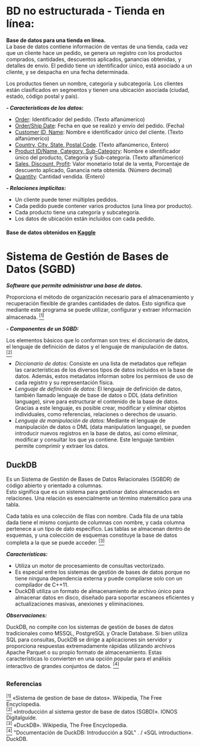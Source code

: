 # BD no estructurada - Tienda en línea: 

**Base de datos para una tienda en línea.**  
La base de datos contiene información de ventas de una tienda, cada vez que un cliente hace un pedido, se genera un registro con los productos comprados, cantidades, descuentos aplicados, ganancias obtenidas, y detalles de envío. El pedido tiene un identificador único, está asociado a un cliente, y se despacha en una fecha determinada.

Los productos tienen un nombre, categoría y subcategoría. Los clientes están clasificados en segmentos y tienen una ubicación asociada (ciudad, estado, código postal y país).

**_- Características de los datos:_**  
- <u>Order</u>: Identificador del pedido. (Texto alfanúmerico)
- <u>Order/Ship Date</u>: Fecha en que se realizó y envío del pedido. (Fecha)
- <u>Customer ID, Name</u>: Nombre e identificador único del cliente. (Texto alfanúmerico)
- <u>Country, City, State, Postal Code</u>. (Texto alfanúmerico, Entero)
- <u>Product ID/Name, Category, Sub-Category</u>: Nombre e identificador único del producto, Categoría y Sub-categoría. (Texto alfanúmerico)
- <u>Sales, Discount, Profit</u>: Valor monetario total de la venta, Porcentaje de descuento aplicado, Ganancia neta obtenida. (Número decimal)
- <u>Quantity</u>: Cantidad vendida. (Entero)

**_- Relaciones implícitas:_**
- Un cliente puede tener múltiples pedidos.
- Cada pedido puede contener varios productos (una línea por producto).
- Cada producto tiene una categoría y subcategoría.
- Los datos de ubicación están incluidos con cada pedido.

#### Base de datos obtenidos en [Kaggle](https://www.kaggle.com/datasets/jacopoferretti/superstore-dataset)

##

# Sistema de Gestión de Bases de Datos (SGBD) 

**_Software que permite administrar una base de datos._**

Proporciona el método de organización necesario para el almacenamiento y recuperación flexible de grandes cantidades de datos.  Esto significa que mediante este programa se puede utilizar, configurar y extraer información almacenada. [<sup>[1]</sup>](https://es.wikipedia.org/wiki/Sistema_de_gesti%C3%B3n_de_bases_de_datos)

**_- Componentes de un SGBD:_**

Los elementos básicos que lo conforman son tres: el diccionario de datos, el lenguaje de definición de datos y el lenguaje de manipulación de datos. [<sup>[2]</sup>](https://www.ionos.mx/digitalguide/hosting/cuestiones-tecnicas/sistema-gestor-de-base-de-datos-sgbd/#c221916)

- _Diccionario de datos:_ Consiste en una lista de metadatos que reflejan las características de los diversos tipos de datos incluidos en la base de datos. Además, estos metadatos informan sobre los permisos de uso de cada registro y su representación física. 
- _Lenguaje de definición de datos:_ El lenguaje de definición de datos, también llamado lenguaje de base de datos o DDL (data definition language), sirve para estructurar el contenido de la base de datos. Gracias a este lenguaje, es posible crear, modificar y eliminar objetos individuales, como referencias, relaciones o derechos de usuario.
- _Lenguaje de manipulación de datos:_ Mediante el lenguaje de manipulación de datos o DML (data manipulation language), se pueden introducir nuevos registros en la base de datos, así como eliminar, modificar y consultar los que ya contiene. Este lenguaje también permite comprimir y extraer los datos.

## DuckDB
Es un Sistema de Gestión de Bases de Datos Relacionales (SGBDR) de código abierto y orientado a columnas.  
Esto significa que es un sistema para gestionar datos almacenados en relaciones. Una relación es esencialmente un término matemático para una tabla.

Cada tabla es una colección de filas con nombre. Cada fila de una tabla dada tiene el mismo conjunto de columnas con nombre, y cada columna pertenece a un tipo de dato específico. Las tablas se almacenan dentro de esquemas, y una colección de esquemas constituye la base de datos completa a la que se puede acceder. [<sup>[3]</sup>](https://duckdb.org/docs/stable/sql/introduction.html)

**_Características:_**

- Utiliza un motor de procesamiento de consultas vectorizado. 
- Es especial entre los sistemas de gestión de bases de datos porque no tiene ninguna dependencia externa y puede compilarse solo con un compilador de C++11.
- DuckDB utiliza un formato de almacenamiento de archivo único para almacenar datos en disco, diseñado para soportar escaneos eficientes y actualizaciones masivas, anexiones y eliminaciones.

**_Observaciones:_**

DuckDB, no compite con los sistemas de gestión de bases de datos tradicionales como MSSQL, PostgreSQL y Oracle Database. Si bien utiliza SQL para consultas, DuckDB se dirige a aplicaciones sin servidor y proporciona respuestas extremadamente rápidas utilizando archivos Apache Parquet o su propio formato de almacenamiento. Estas características lo convierten en una opción popular para el análisis interactivo de grandes conjuntos de datos. [<sup>[4]</sup>](https://en.wikipedia.org/wiki/DuckDB)


##
### **Referencias**
[<sup>[1]</sup>](https://es.wikipedia.org/wiki/Sistema_de_gesti%C3%B3n_de_bases_de_datos)  «Sistema de gestion de base de datos». Wikipedia, The Free Encyclopedia.   
[<sup>[2]</sup>](https://www.ionos.mx/digitalguide/hosting/cuestiones-tecnicas/sistema-gestor-de-base-de-datos-sgbd/#c221916) «Introducción al sistema gestor de base de datos (SGBD)». IONOS Digitalguide.  
[<sup>[3]</sup>](https://en.wikipedia.org/wiki/DuckDB) «DuckDB». Wikipedia, The Free Encyclopedia.  
[<sup>[4]</sup>](https://duckdb.org/docs/stable/sql/introduction.html) "Documentación de DuckDB: Introducción a SQL" . / «SQL introduction». DuckDB.